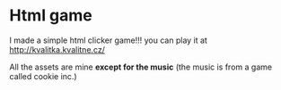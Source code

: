 # Html game
I made a simple html clicker game!!! you can play it at http://kvalitka.kvalitne.cz/

All the assets are mine **except for the music** (the music is from a game called cookie inc.)
